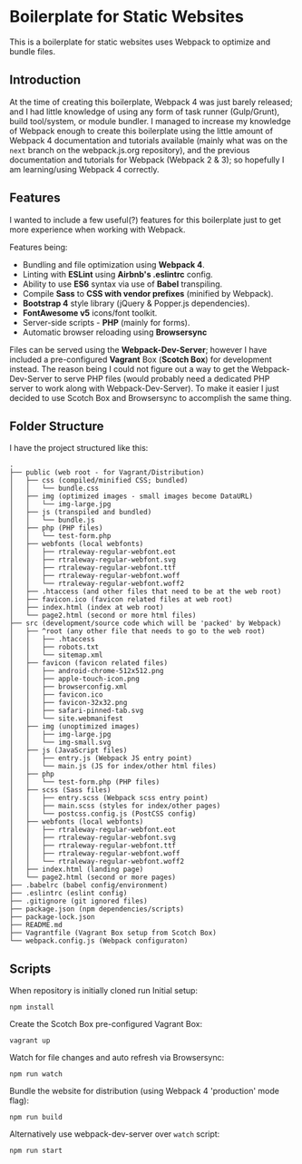 # Boilerplate for Static Websites

This is a boilerplate for static websites uses Webpack to optimize and bundle files. 

## Introduction

At the time of creating this boilerplate, Webpack 4 was just barely released; and I had little knowledge of using any form of task runner (Gulp/Grunt), build tool/system, or module bundler. I managed to increase my knowledge of Webpack enough to create this boilerplate using the little amount of Webpack 4 documentation and tutorials available (mainly what was on the `next` branch on the webpack.js.org repository), and the previous documentation and tutorials for Webpack (Webpack 2 & 3); so hopefully I am learning/using Webpack 4 correctly.

## Features

I wanted to include a few useful(?) features for this boilerplate just to get more experience when working with Webpack.

Features being:

- Bundling and file optimization using **Webpack 4**.
- Linting with **ESLint** using **Airbnb's .eslintrc** config.
- Ability to use **ES6** syntax via use of **Babel** transpiling.
- Compile **Sass** to **CSS with vendor prefixes** (minified by Webpack).
- **Bootstrap 4** style library (jQuery & Popper.js dependencies).
- **FontAwesome v5** icons/font toolkit.
- Server-side scripts - **PHP** (mainly for forms).
- Automatic browser reloading using **Browsersync**

Files can be served using the **Webpack-Dev-Server**; however I have included a pre-configured **Vagrant** Box (**Scotch Box**) for development instead. The reason being I could not figure out a way to get the Webpack-Dev-Server to serve PHP files (would probably need a dedicated PHP server to work along with Webpack-Dev-Server). To make it easier I just decided to use Scotch Box and Browsersync to accomplish the same thing.

## Folder Structure

I have the project structured like this:

```
.
├── public (web root - for Vagrant/Distribution)
│   ├── css (compiled/minified CSS; bundled)
│   │   └── bundle.css
│   ├── img (optimized images - small images become DataURL)
│   │   └── img-large.jpg
│   ├── js (transpiled and bundled)
│   │   └── bundle.js
│   ├── php (PHP files)
│   │   └── test-form.php
│   ├── webfonts (local webfonts)
│   │   ├── rtraleway-regular-webfont.eot
│   │   ├── rtraleway-regular-webfont.svg
│   │   ├── rtraleway-regular-webfont.ttf
│   │   ├── rtraleway-regular-webfont.woff
│   │   └── rtraleway-regular-webfont.woff2
│   ├── .htaccess (and other files that need to be at the web root)
│   ├── favicon.ico (favicon related files at web root)
│   ├── index.html (index at web root)
│   └── page2.html (second or more html files)
├── src (development/source code which will be 'packed' by Webpack)
│   ├── ^root (any other file that needs to go to the web root)
│   │   ├── .htaccess
│   │   ├── robots.txt
│   │   └── sitemap.xml
│   ├── favicon (favicon related files)
│   │   ├── android-chrome-512x512.png
│   │   ├── apple-touch-icon.png
│   │   ├── browserconfig.xml
│   │   ├── favicon.ico
│   │   ├── favicon-32x32.png
│   │   ├── safari-pinned-tab.svg
│   │   └── site.webmanifest
│   ├── img (unoptimized images)
│   │   ├── img-large.jpg
│   │   └── img-small.svg
│   ├── js (JavaScript files)
│   │   ├── entry.js (Webpack JS entry point)
│   │   └── main.js (JS for index/other html files)
│   ├── php
│   │   └── test-form.php (PHP files)
│   ├── scss (Sass files)
│   │   ├── entry.scss (Webpack scss entry point)
│   │   ├── main.scss (styles for index/other pages)
│   │   └── postcss.config.js (PostCSS config)
│   ├── webfonts (local webfonts)
│   │   ├── rtraleway-regular-webfont.eot
│   │   ├── rtraleway-regular-webfont.svg
│   │   ├── rtraleway-regular-webfont.ttf
│   │   ├── rtraleway-regular-webfont.woff
│   │   └── rtraleway-regular-webfont.woff2
│   ├── index.html (landing page)
│   └── page2.html (second or more pages)
├── .babelrc (babel config/environment)
├── .eslintrc (eslint config)
├── .gitignore (git ignored files)
├── package.json (npm dependencies/scripts)
├── package-lock.json
├── README.md
├── Vagrantfile (Vagrant Box setup from Scotch Box)
└── webpack.config.js (Webpack configuraton)
```

## Scripts

When repository is initially cloned run Initial setup:

```
npm install
```

Create the Scotch Box pre-configured Vagrant Box:

```
vagrant up
```

Watch for file changes and auto refresh via Browsersync:

```
npm run watch
```

Bundle the website for distribution (using Webpack 4 'production' mode flag):

```
npm run build
```

Alternatively use webpack-dev-server over `watch` script:

```
npm run start
```
